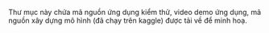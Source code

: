 Thư mục này chứa mã nguồn ứng dụng kiểm thử, video demo ứng dụng, mã nguồn xây dựng mô hình (đã chạy trên kaggle) được tải về để minh hoạ.





